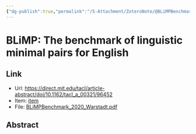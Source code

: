 ```yaml
---
{"dg-publish":true,"permalink":"/5-Attachment/ZoteroNote/@BLiMPBenchmark_2020_Warstadt/","title":"BLiMP: The benchmark of linguistic minimal pairs for English"}
---
```


# BLiMP: The benchmark of linguistic minimal pairs for English
## Link
- Url: https://direct.mit.edu/tacl/article-abstract/doi/10.1162/tacl_a_00321/96452
- Item: [item](zotero://select/library/items/XKUAR89V)
- File: [BLiMPBenchmark_2020_Warstadt.pdf](zotero://open-pdf/library/items/UZIB46TG)
## Abstract